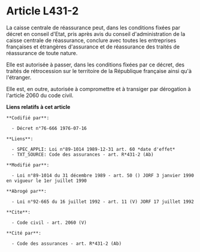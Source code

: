 # Article L431-2

La caisse centrale de réassurance peut, dans les conditions fixées par décret en conseil d'Etat, pris après avis du conseil
d'administration de la caisse centrale de réassurance, conclure avec toutes les entreprises françaises et étrangères
d'assurance et de réassurance des traités de réassurance de toute nature.

Elle est autorisée à passer, dans les conditions fixées par ce décret, des traités de rétrocession sur le territoire de la
République française ainsi qu'à l'étranger.

Elle est, en outre, autorisée à compromettre et à transiger par dérogation à l'article 2060 du code civil.

**Liens relatifs à cet article**

	**Codifié par**:

	  - Décret n°76-666 1976-07-16

	**Liens**:

	  - SPEC_APPLI: Loi n°89-1014 1989-12-31 art. 60 *date d'effet*
	  - TXT_SOURCE: Code des assurances - art. R*431-2 (Ab)

	**Modifié par**:

	  - Loi n°89-1014 du 31 décembre 1989 - art. 50 () JORF 3 janvier 1990 en vigueur le 1er juillet 1990

	**Abrogé par**:

	  - Loi n°92-665 du 16 juillet 1992 - art. 11 (V) JORF 17 juillet 1992

	**Cite**:

	  - Code civil - art. 2060 (V)

	**Cité par**:

	  - Code des assurances - art. R*431-2 (Ab)
